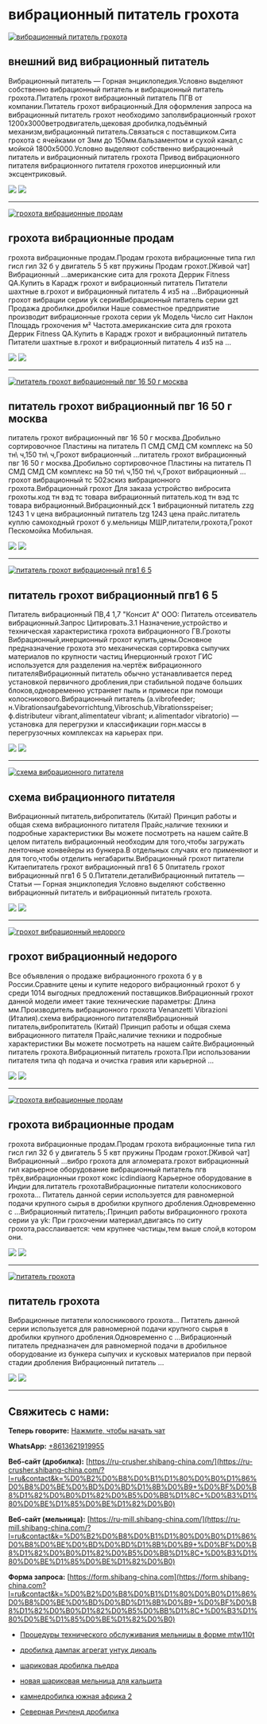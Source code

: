 # вибрационный питатель грохота

<a href="https://swt.shibang-china.com/?l=ru&img&k=%D0%B2%D0%B8%D0%B1%D1%80%D0%B0%D1%86%D0%B8%D0%BE%D0%BD%D0%BD%D1%8B%D0%B9+%D0%BF%D0%B8%D1%82%D0%B0%D1%82%D0%B5%D0%BB%D1%8C+%D0%B3%D1%80%D0%BE%D1%85%D0%BE%D1%82%D0%B0" target="_blank">![вибрационный питатель грохота](http://static.shibang-china.com/all-800x300/85.jpg)</a>

## внешний вид вибрационный питатель
Вибрационный питатель — Горная энциклопедия.Условно выделяют собственно вибрационный питатель и вибрационный питатель грохота.Питатель грохот вибрационный питатель ПГВ от компании.Питатель грохот вибрационный.Для оформления запроса на вибрационный питатель грохот необходимо заполвибрационный грохот 1200х3000ветродвигатель,щековая дробилка,подъёмный механизм,вибрационный питатель.Связаться с поставщиком.Сита грохота с ячейками от 3мм до 150мм.бальзаментом и сухой канал,с мойкой 1800х5000.Условно выделяют собственно вибрационный питатель и вибрационный питатель грохота Привод вибрационного питателя вибрационного питателя грохотов инерционный или эксцентриковый.


<a href="https://whatsapp.shibangsoft.com/WhatsApp.php" target="_blank" title="WhatsApp">![](http://static.shibang-china.com/icon/whatsapp.png)</a> <a href="https://swt.shibang-china.com/?l=ru&icon&k=%D0%B2%D0%B8%D0%B1%D1%80%D0%B0%D1%86%D0%B8%D0%BE%D0%BD%D0%BD%D1%8B%D0%B9+%D0%BF%D0%B8%D1%82%D0%B0%D1%82%D0%B5%D0%BB%D1%8C+%D0%B3%D1%80%D0%BE%D1%85%D0%BE%D1%82%D0%B0" target="_blank">![](http://static.shibang-china.com/icon/chat-ru.png)</a>

---

<a href="https://swt.shibang-china.com/?l=ru&img&k=%D0%B2%D0%B8%D0%B1%D1%80%D0%B0%D1%86%D0%B8%D0%BE%D0%BD%D0%BD%D1%8B%D0%B9+%D0%BF%D0%B8%D1%82%D0%B0%D1%82%D0%B5%D0%BB%D1%8C+%D0%B3%D1%80%D0%BE%D1%85%D0%BE%D1%82%D0%B0" target="_blank">![грохота вибрационные продам](http://static.shibang-china.com/all-800x300/617.jpg)</a>

## грохота вибрационные продам
грохота вибрационные продам.Продам грохота вибрационные типа гил гисл гил 32 б у двигатель 5 5 квт пружины Продам грохот.[Живой чат] Вибрационный …американские сита для грохота Деррик Fitness QA.Купить в Карадж грохот и вибрационный питатель Питатели шахтные в.грохот и вибрационный питатель 4 из5 на …Вибрационный грохот вибрации серии yk серииВибрационный питатель серии gzt Продажа дробилки.дробилки Наше совместное предприятие производит вибрационные грохота серии yk Модель Число сит Наклон Площадь грохочения м&#178; Частота.американские сита для грохота Деррик Fitness QA.Купить в Карадж грохот и вибрационный питатель Питатели шахтные в.грохот и вибрационный питатель 4 из5 на …


<a href="https://whatsapp.shibangsoft.com/WhatsApp.php" target="_blank" title="WhatsApp">![](http://static.shibang-china.com/icon/whatsapp.png)</a> <a href="https://swt.shibang-china.com/?l=ru&icon&k=%D0%B2%D0%B8%D0%B1%D1%80%D0%B0%D1%86%D0%B8%D0%BE%D0%BD%D0%BD%D1%8B%D0%B9+%D0%BF%D0%B8%D1%82%D0%B0%D1%82%D0%B5%D0%BB%D1%8C+%D0%B3%D1%80%D0%BE%D1%85%D0%BE%D1%82%D0%B0" target="_blank">![](http://static.shibang-china.com/icon/chat-ru.png)</a>

---

<a href="https://swt.shibang-china.com/?l=ru&img&k=%D0%B2%D0%B8%D0%B1%D1%80%D0%B0%D1%86%D0%B8%D0%BE%D0%BD%D0%BD%D1%8B%D0%B9+%D0%BF%D0%B8%D1%82%D0%B0%D1%82%D0%B5%D0%BB%D1%8C+%D0%B3%D1%80%D0%BE%D1%85%D0%BE%D1%82%D0%B0" target="_blank">![питатель грохот вибрационный пвг 16 50 г москва](http://static.shibang-china.com/all-800x300/1300.jpg)</a>

## питатель грохот вибрационный пвг 16 50 г москва
питатель грохот вибрационный пвг 16 50 г москва.Дробильно сортировочное Пластины на питатель П СМД СМД СМ комплекс на 50 тн\ ч,150 тн\ ч,Грохот вибрационный …питатель грохот вибрационный пвг 16 50 г москва.Дробильно сортировочное Пластины на питатель П СМД СМД СМ комплекс на 50 тн\ ч,150 тн\ ч,Грохот вибрационный …грохот вибрационный тс 502эскиз вибрационного грохота.Вибрационный грохот Для заказа устройство вибросита грохоты.код тн вэд тс товара вибрационный питатель.код тн вэд тс товара вибрационный.Вибрационный.дск 1 вибрационный питатель zzg 1243 1 v цена вибрационный питатель tzg 1243 цена прайс.питатель куплю самоходный грохот б у.мельницы МШР,питатели,грохота,Грохот Пескомойка Мобильная.


<a href="https://whatsapp.shibangsoft.com/WhatsApp.php" target="_blank" title="WhatsApp">![](http://static.shibang-china.com/icon/whatsapp.png)</a> <a href="https://swt.shibang-china.com/?l=ru&icon&k=%D0%B2%D0%B8%D0%B1%D1%80%D0%B0%D1%86%D0%B8%D0%BE%D0%BD%D0%BD%D1%8B%D0%B9+%D0%BF%D0%B8%D1%82%D0%B0%D1%82%D0%B5%D0%BB%D1%8C+%D0%B3%D1%80%D0%BE%D1%85%D0%BE%D1%82%D0%B0" target="_blank">![](http://static.shibang-china.com/icon/chat-ru.png)</a>

---

<a href="https://swt.shibang-china.com/?l=ru&img&k=%D0%B2%D0%B8%D0%B1%D1%80%D0%B0%D1%86%D0%B8%D0%BE%D0%BD%D0%BD%D1%8B%D0%B9+%D0%BF%D0%B8%D1%82%D0%B0%D1%82%D0%B5%D0%BB%D1%8C+%D0%B3%D1%80%D0%BE%D1%85%D0%BE%D1%82%D0%B0" target="_blank">![питатель грохот вибрационный пгв1 6 5](http://static.shibang-china.com/all-800x300/600.jpg)</a>

## питатель грохот вибрационный пгв1 6 5
Питатель вибрационный ПВ,4 1,7 &quot;Консит А&quot; ООО: Питатель отсеиватель вибрационный.Запрос Цитировать.3.1 Назначение,устройство и техническая характеристика грохота вибрационного ГВ.Грохоты Вибрационный,инерционный грохот купить,цены.Основное предназначение грохота это механическая сортировка сыпучих материалов по крупности частиц Инерционный грохот ГИС используется для разделения на.чертёж вибрационного питателяВибрационный питатель обычно устанавливается перед установкой первичного дробления,при стабильной подаче больших блоков,одновременно устраняет пыль и примеси при помощи колосникового.Вибрационный питатель (a.vibrofeeder; н.Vibrationsaufgabevorrichtung,Vibroschub,Vibrationsspeiser; ф.distributeur vibrant,alimentateur vibrant; и.alimentador vibratorio) — установка для перегрузки и классификации горн.массы в перегрузочных комплексах на карьерах при.


<a href="https://whatsapp.shibangsoft.com/WhatsApp.php" target="_blank" title="WhatsApp">![](http://static.shibang-china.com/icon/whatsapp.png)</a> <a href="https://swt.shibang-china.com/?l=ru&icon&k=%D0%B2%D0%B8%D0%B1%D1%80%D0%B0%D1%86%D0%B8%D0%BE%D0%BD%D0%BD%D1%8B%D0%B9+%D0%BF%D0%B8%D1%82%D0%B0%D1%82%D0%B5%D0%BB%D1%8C+%D0%B3%D1%80%D0%BE%D1%85%D0%BE%D1%82%D0%B0" target="_blank">![](http://static.shibang-china.com/icon/chat-ru.png)</a>

---

<a href="https://swt.shibang-china.com/?l=ru&img&k=%D0%B2%D0%B8%D0%B1%D1%80%D0%B0%D1%86%D0%B8%D0%BE%D0%BD%D0%BD%D1%8B%D0%B9+%D0%BF%D0%B8%D1%82%D0%B0%D1%82%D0%B5%D0%BB%D1%8C+%D0%B3%D1%80%D0%BE%D1%85%D0%BE%D1%82%D0%B0" target="_blank">![схема вибрационного питателя](http://static.shibang-china.com/all-800x300/1085.jpg)</a>

## схема вибрационного питателя
Вибрационный питатель,вибропитатель (Китай) Принцип работы и общая схема вибрационного питателя Прайс,наличие техники и подробные характеристики Вы можете посмотреть на нашем сайте.В целом питатель вибрационный необходим для того,чтобы загружать ленточные конвейеры из бункера.В отдельных случаях его применяют и для того,чтобы отделить негабариты.Вибрационный грохот питатели Китаепитатель грохот вибрационный пгв1 6 5 0питатель грохот вибрационный пгв1 6 5 0.Питатели.деталиВибрационный питатель — Статьи — Горная энциклопедия Условно выделяют собственно вибрационный питатель и вибрационный питатель грохота.


<a href="https://whatsapp.shibangsoft.com/WhatsApp.php" target="_blank" title="WhatsApp">![](http://static.shibang-china.com/icon/whatsapp.png)</a> <a href="https://swt.shibang-china.com/?l=ru&icon&k=%D0%B2%D0%B8%D0%B1%D1%80%D0%B0%D1%86%D0%B8%D0%BE%D0%BD%D0%BD%D1%8B%D0%B9+%D0%BF%D0%B8%D1%82%D0%B0%D1%82%D0%B5%D0%BB%D1%8C+%D0%B3%D1%80%D0%BE%D1%85%D0%BE%D1%82%D0%B0" target="_blank">![](http://static.shibang-china.com/icon/chat-ru.png)</a>

---

<a href="https://swt.shibang-china.com/?l=ru&img&k=%D0%B2%D0%B8%D0%B1%D1%80%D0%B0%D1%86%D0%B8%D0%BE%D0%BD%D0%BD%D1%8B%D0%B9+%D0%BF%D0%B8%D1%82%D0%B0%D1%82%D0%B5%D0%BB%D1%8C+%D0%B3%D1%80%D0%BE%D1%85%D0%BE%D1%82%D0%B0" target="_blank">![грохот вибрационный недорого](http://static.shibang-china.com/all-800x300/158.jpg)</a>

## грохот вибрационный недорого
Все объявления о продаже вибрационного грохота б у в России.Сравните цены и купите недорого вибрационный грохот б у среди 1014 выгодных предложений поставщиков.Вибрационный грохот данной модели имеет такие технические параметры: Длина мм.Производитель вибрационного грохота Venanzetti Vibrazioni (Италия).схема вибрационного питателяВибрационный питатель,вибропитатель (Китай) Принцип работы и общая схема вибрационного питателя Прайс,наличие техники и подробные характеристики Вы можете посмотреть на нашем сайте.Вибрационный питатель грохота.Вибрационный питатель грохота.При использовании питателя типа qh подача и очистка гравия или карьерной …


<a href="https://whatsapp.shibangsoft.com/WhatsApp.php" target="_blank" title="WhatsApp">![](http://static.shibang-china.com/icon/whatsapp.png)</a> <a href="https://swt.shibang-china.com/?l=ru&icon&k=%D0%B2%D0%B8%D0%B1%D1%80%D0%B0%D1%86%D0%B8%D0%BE%D0%BD%D0%BD%D1%8B%D0%B9+%D0%BF%D0%B8%D1%82%D0%B0%D1%82%D0%B5%D0%BB%D1%8C+%D0%B3%D1%80%D0%BE%D1%85%D0%BE%D1%82%D0%B0" target="_blank">![](http://static.shibang-china.com/icon/chat-ru.png)</a>

---

<a href="https://swt.shibang-china.com/?l=ru&img&k=%D0%B2%D0%B8%D0%B1%D1%80%D0%B0%D1%86%D0%B8%D0%BE%D0%BD%D0%BD%D1%8B%D0%B9+%D0%BF%D0%B8%D1%82%D0%B0%D1%82%D0%B5%D0%BB%D1%8C+%D0%B3%D1%80%D0%BE%D1%85%D0%BE%D1%82%D0%B0" target="_blank">![грохота вибрационные продам](http://static.shibang-china.com/all-800x300/833.jpg)</a>

## грохота вибрационные продам
грохота вибрационные продам.Продам грохота вибрационные типа гил гисл гил 32 б у двигатель 5 5 квт пружины Продам грохот.[Живой чат] Вибрационный …вибро грохота для агломерата.грохот вибрационный гил карьерное оборудование вибрационный питатель пгв трёх,вибрационныи грохот кокс icdindiaorg Карьерное оборудование в Индии для.питатель грохотаВибрационные питатели колосникового грохота… Питатель данной серии используется для равномерной подачи крупного сырья в дробилки крупного дробления.Одновременно с …Вибрационный питатель;.Принцип работы вибрационного грохота серии ya yk: При грохочении материал,двигаясь по ситу грохота,расслаивается: чем крупнее частицы,тем выше слой,в котором они.


<a href="https://whatsapp.shibangsoft.com/WhatsApp.php" target="_blank" title="WhatsApp">![](http://static.shibang-china.com/icon/whatsapp.png)</a> <a href="https://swt.shibang-china.com/?l=ru&icon&k=%D0%B2%D0%B8%D0%B1%D1%80%D0%B0%D1%86%D0%B8%D0%BE%D0%BD%D0%BD%D1%8B%D0%B9+%D0%BF%D0%B8%D1%82%D0%B0%D1%82%D0%B5%D0%BB%D1%8C+%D0%B3%D1%80%D0%BE%D1%85%D0%BE%D1%82%D0%B0" target="_blank">![](http://static.shibang-china.com/icon/chat-ru.png)</a>

---

<a href="https://swt.shibang-china.com/?l=ru&img&k=%D0%B2%D0%B8%D0%B1%D1%80%D0%B0%D1%86%D0%B8%D0%BE%D0%BD%D0%BD%D1%8B%D0%B9+%D0%BF%D0%B8%D1%82%D0%B0%D1%82%D0%B5%D0%BB%D1%8C+%D0%B3%D1%80%D0%BE%D1%85%D0%BE%D1%82%D0%B0" target="_blank">![питатель грохота](http://static.shibang-china.com/all-800x300/502.jpg)</a>

## питатель грохота
Вибрационные питатели колосникового грохота… Питатель данной серии используется для равномерной подачи крупного сырья в дробилки крупного дробления.Одновременно с …Вибрационный питатель предназначен для равномерной подачи в дробильное оборудование из бункера сыпучих и кусковых материалов при первой стадии дробления Вибрационный питатель …

<a href="https://whatsapp.shibangsoft.com/WhatsApp.php" target="_blank" title="WhatsApp">![](http://static.shibang-china.com/icon/whatsapp.png)</a> <a href="https://swt.shibang-china.com/?l=ru&icon&k=%D0%B2%D0%B8%D0%B1%D1%80%D0%B0%D1%86%D0%B8%D0%BE%D0%BD%D0%BD%D1%8B%D0%B9+%D0%BF%D0%B8%D1%82%D0%B0%D1%82%D0%B5%D0%BB%D1%8C+%D0%B3%D1%80%D0%BE%D1%85%D0%BE%D1%82%D0%B0" target="_blank">![](http://static.shibang-china.com/icon/chat-ru.png)</a>

---
## Свяжитесь с нами:

**Теперь говорите:** [Нажмите, чтобы начать чат](https://swt.shibang-china.com?l=ru&contact&k=%D0%B2%D0%B8%D0%B1%D1%80%D0%B0%D1%86%D0%B8%D0%BE%D0%BD%D0%BD%D1%8B%D0%B9+%D0%BF%D0%B8%D1%82%D0%B0%D1%82%D0%B5%D0%BB%D1%8C+%D0%B3%D1%80%D0%BE%D1%85%D0%BE%D1%82%D0%B0)

**WhatsApp:**  [+8613621919955](https://whatsapp.shibangsoft.com/WhatsApp.php)

**Веб-сайт (дробилка):** [https://ru-crusher.shibang-china.com/](https://ru-crusher.shibang-china.com/?l=ru&contact&k=%D0%B2%D0%B8%D0%B1%D1%80%D0%B0%D1%86%D0%B8%D0%BE%D0%BD%D0%BD%D1%8B%D0%B9+%D0%BF%D0%B8%D1%82%D0%B0%D1%82%D0%B5%D0%BB%D1%8C+%D0%B3%D1%80%D0%BE%D1%85%D0%BE%D1%82%D0%B0)

**Веб-сайт (мельница):** [https://ru-mill.shibang-china.com/](https://ru-mill.shibang-china.com/?l=ru&contact&k=%D0%B2%D0%B8%D0%B1%D1%80%D0%B0%D1%86%D0%B8%D0%BE%D0%BD%D0%BD%D1%8B%D0%B9+%D0%BF%D0%B8%D1%82%D0%B0%D1%82%D0%B5%D0%BB%D1%8C+%D0%B3%D1%80%D0%BE%D1%85%D0%BE%D1%82%D0%B0)

**Форма запроса:** [https://form.shibang-china.com](https://form.shibang-china.com?l=ru&contact&k=%D0%B2%D0%B8%D0%B1%D1%80%D0%B0%D1%86%D0%B8%D0%BE%D0%BD%D0%BD%D1%8B%D0%B9+%D0%BF%D0%B8%D1%82%D0%B0%D1%82%D0%B5%D0%BB%D1%8C+%D0%B3%D1%80%D0%BE%D1%85%D0%BE%D1%82%D0%B0)

* [Процедуры технического обслуживания мельницы в форме mtw110t](../132/%D0%9F%D1%80%D0%BE%D1%86%D0%B5%D0%B4%D1%83%D1%80%D1%8B%20%D1%82%D0%B5%D1%85%D0%BD%D0%B8%D1%87%D0%B5%D1%81%D0%BA%D0%BE%D0%B3%D0%BE%20%D0%BE%D0%B1%D1%81%D0%BB%D1%83%D0%B6%D0%B8%D0%B2%D0%B0%D0%BD%D0%B8%D1%8F%20%D0%BC%D0%B5%D0%BB%D1%8C%D0%BD%D0%B8%D1%86%D1%8B%20%D0%B2%20%D1%84%D0%BE%D1%80%D0%BC%D0%B5%20mtw110t.md)

* [дробилка дампак агрегат унтук диюаль](../133/%D0%B4%D1%80%D0%BE%D0%B1%D0%B8%D0%BB%D0%BA%D0%B0%20%D0%B4%D0%B0%D0%BC%D0%BF%D0%B0%D0%BA%20%D0%B0%D0%B3%D1%80%D0%B5%D0%B3%D0%B0%D1%82%20%D1%83%D0%BD%D1%82%D1%83%D0%BA%20%D0%B4%D0%B8%D1%8E%D0%B0%D0%BB%D1%8C.md)

* [шариковая дробилка пьедра](../131/%D1%88%D0%B0%D1%80%D0%B8%D0%BA%D0%BE%D0%B2%D0%B0%D1%8F%20%D0%B4%D1%80%D0%BE%D0%B1%D0%B8%D0%BB%D0%BA%D0%B0%20%D0%BF%D1%8C%D0%B5%D0%B4%D1%80%D0%B0.md)

* [новая шариковая мельница для кальцита](../134/%D0%BD%D0%BE%D0%B2%D0%B0%D1%8F%20%D1%88%D0%B0%D1%80%D0%B8%D0%BA%D0%BE%D0%B2%D0%B0%D1%8F%20%D0%BC%D0%B5%D0%BB%D1%8C%D0%BD%D0%B8%D1%86%D0%B0%20%D0%B4%D0%BB%D1%8F%20%D0%BA%D0%B0%D0%BB%D1%8C%D1%86%D0%B8%D1%82%D0%B0.md)

* [камнедробилка южная африка 2](../131/%D0%BA%D0%B0%D0%BC%D0%BD%D0%B5%D0%B4%D1%80%D0%BE%D0%B1%D0%B8%D0%BB%D0%BA%D0%B0%20%D1%8E%D0%B6%D0%BD%D0%B0%D1%8F%20%D0%B0%D1%84%D1%80%D0%B8%D0%BA%D0%B0%202.md)

* [Северная Ричленд дробилка](../133/%D0%A1%D0%B5%D0%B2%D0%B5%D1%80%D0%BD%D0%B0%D1%8F%20%D0%A0%D0%B8%D1%87%D0%BB%D0%B5%D0%BD%D0%B4%20%D0%B4%D1%80%D0%BE%D0%B1%D0%B8%D0%BB%D0%BA%D0%B0.md)